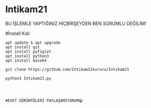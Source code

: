 # Intikam21
BU İŞLEMLE YAPTIĞINIZ HİÇBİRŞEYDEN BEN SORUMLU DEĞİLİM!

#İnstall Kali
````USAGE:
apt update & apt upgrade
apt install git
apt install pyfiglet
apt install python3 
apt install base64

git clone https://github.com/Intikam21kurucu/Intikam21

python3 Intıkam21.py




#EVET GÖRÜNTÜLERİ PAYLAŞAMIYORUM😀
